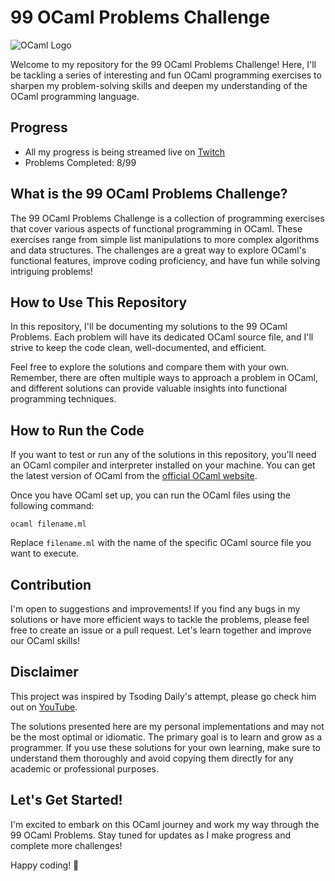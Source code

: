 # 99 OCaml Problems Challenge

![OCaml Logo](https://ocaml.org/_/YTY2ODhjNjU2NzljODk5ODY4ODJmNTAyMDhmOTJhNDM/logo-with-name.svg)

Welcome to my repository for the 99 OCaml Problems Challenge! Here, I'll be tackling a series of interesting and fun OCaml programming exercises to sharpen my problem-solving skills and deepen my understanding of the OCaml programming language.

## Progress

- All my progress is being streamed live on [Twitch](https://www.twitch.tv/okleros)
- Problems Completed: 8/99

## What is the 99 OCaml Problems Challenge?

The 99 OCaml Problems Challenge is a collection of programming exercises that cover various aspects of functional programming in OCaml. These exercises range from simple list manipulations to more complex algorithms and data structures. The challenges are a great way to explore OCaml's functional features, improve coding proficiency, and have fun while solving intriguing problems!

## How to Use This Repository

In this repository, I'll be documenting my solutions to the 99 OCaml Problems. Each problem will have its dedicated OCaml source file, and I'll strive to keep the code clean, well-documented, and efficient.

Feel free to explore the solutions and compare them with your own. Remember, there are often multiple ways to approach a problem in OCaml, and different solutions can provide valuable insights into functional programming techniques.

## How to Run the Code

If you want to test or run any of the solutions in this repository, you'll need an OCaml compiler and interpreter installed on your machine. You can get the latest version of OCaml from the [official OCaml website](https://ocaml.org/docs/install.html).

Once you have OCaml set up, you can run the OCaml files using the following command:

```
ocaml filename.ml
```

Replace `filename.ml` with the name of the specific OCaml source file you want to execute.

## Contribution

I'm open to suggestions and improvements! If you find any bugs in my solutions or have more efficient ways to tackle the problems, please feel free to create an issue or a pull request. Let's learn together and improve our OCaml skills!

## Disclaimer

This project was inspired by Tsoding Daily's attempt, please go check him out on [YouTube](https://www.youtube.com/@TsodingDaily).

The solutions presented here are my personal implementations and may not be the most optimal or idiomatic. The primary goal is to learn and grow as a programmer. If you use these solutions for your own learning, make sure to understand them thoroughly and avoid copying them directly for any academic or professional purposes.

## Let's Get Started!

I'm excited to embark on this OCaml journey and work my way through the 99 OCaml Problems. Stay tuned for updates as I make progress and complete more challenges!

Happy coding! 🚀
